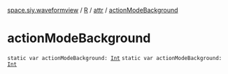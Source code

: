 [space.siy.waveformview](../../index.md) / [R](../index.md) / [attr](index.md) / [actionModeBackground](./action-mode-background.md)

# actionModeBackground

`static var actionModeBackground: `[`Int`](https://kotlinlang.org/api/latest/jvm/stdlib/kotlin/-int/index.html)
`static var actionModeBackground: `[`Int`](https://kotlinlang.org/api/latest/jvm/stdlib/kotlin/-int/index.html)